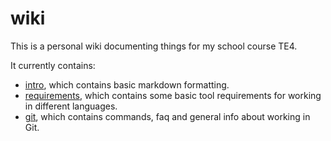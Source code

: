 # wiki

This is a personal wiki documenting things for my school course TE4.

It currently contains:
- [intro](intro.md), which contains basic markdown formatting.
- [requirements](requirements.md), which contains some basic tool requirements for working in different languages.
- [git](git.md), which contains commands, faq and general info about working in Git.
